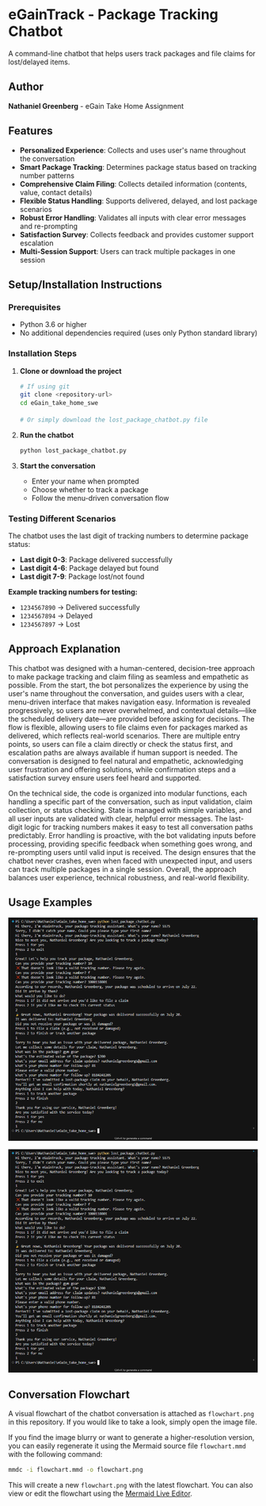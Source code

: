 # eGainTrack - Package Tracking Chatbot

A command-line chatbot that helps users track packages and file claims for lost/delayed items. 

## Author

**Nathaniel Greenberg** - eGain Take Home Assignment

## Features

- **Personalized Experience**: Collects and uses user's name throughout the conversation
- **Smart Package Tracking**: Determines package status based on tracking number patterns
- **Comprehensive Claim Filing**: Collects detailed information (contents, value, contact details)
- **Flexible Status Handling**: Supports delivered, delayed, and lost package scenarios
- **Robust Error Handling**: Validates all inputs with clear error messages and re-prompting
- **Satisfaction Survey**: Collects feedback and provides customer support escalation
- **Multi-Session Support**: Users can track multiple packages in one session

## Setup/Installation Instructions

### Prerequisites
- Python 3.6 or higher
- No additional dependencies required (uses only Python standard library)

### Installation Steps

1. **Clone or download the project**
   ```bash
   # If using git
   git clone <repository-url>
   cd eGain_take_home_swe
   
   # Or simply download the lost_package_chatbot.py file
   ```

2. **Run the chatbot**
   ```bash
   python lost_package_chatbot.py
   ```

3. **Start the conversation**
   - Enter your name when prompted
   - Choose whether to track a package
   - Follow the menu-driven conversation flow

### Testing Different Scenarios

The chatbot uses the last digit of tracking numbers to determine package status:

- **Last digit 0-3**: Package delivered successfully
- **Last digit 4-6**: Package delayed but found
- **Last digit 7-9**: Package lost/not found

**Example tracking numbers for testing:**
- `1234567890` → Delivered successfully
- `1234567894` → Delayed
- `1234567897` → Lost

## Approach Explanation

This chatbot was designed with a human-centered, decision-tree approach to make package tracking and claim filing as seamless and empathetic as possible. From the start, the bot personalizes the experience by using the user's name throughout the conversation, and guides users with a clear, menu-driven interface that makes navigation easy. Information is revealed progressively, so users are never overwhelmed, and contextual details—like the scheduled delivery date—are provided before asking for decisions. The flow is flexible, allowing users to file claims even for packages marked as delivered, which reflects real-world scenarios. There are multiple entry points, so users can file a claim directly or check the status first, and escalation paths are always available if human support is needed. The conversation is designed to feel natural and empathetic, acknowledging user frustration and offering solutions, while confirmation steps and a satisfaction survey ensure users feel heard and supported.

On the technical side, the code is organized into modular functions, each handling a specific part of the conversation, such as input validation, claim collection, or status checking. State is managed with simple variables, and all user inputs are validated with clear, helpful error messages. The last-digit logic for tracking numbers makes it easy to test all conversation paths predictably. Error handling is proactive, with the bot validating inputs before processing, providing specific feedback when something goes wrong, and re-prompting users until valid input is received. The design ensures that the chatbot never crashes, even when faced with unexpected input, and users can track multiple packages in a single session. Overall, the approach balances user experience, technical robustness, and real-world flexibility.

## Usage Examples

![Example Conversation 1](example_conversation1.PNG)

![Example Conversation 1](example_conversation1.PNG)

## Conversation Flowchart

A visual flowchart of the chatbot conversation is attached as `flowchart.png` in this repository. If you would like to take a look, simply open the image file.

If you find the image blurry or want to generate a higher-resolution version, you can easily regenerate it using the Mermaid source file `flowchart.mmd` with the following command:

```bash
mmdc -i flowchart.mmd -o flowchart.png
```

This will create a new `flowchart.png` with the latest flowchart. You can also view or edit the flowchart using the [Mermaid Live Editor](https://mermaid.live/).


